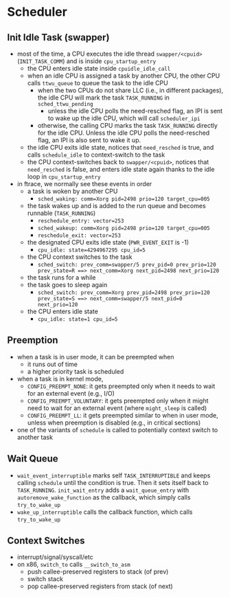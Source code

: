 Scheduler
=========

## Init Idle Task (swapper)

- most of the time, a CPU executes the idle thread `swapper/<cpuid>`
  (`INIT_TASK_COMM`) and is inside `cpu_startup_entry`
  - the CPU enters idle state inside `cpuidle_idle_call`
  - when an idle CPU is assigned a task by another CPU, the other CPU calls
    `ttwu_queue` to queue the task to the idle CPU
    - when the two CPUs do not share LLC (i.e., in different packages), the
      idle CPU will mark the task `TASK_RUNNING` in `sched_ttwu_pending`
      - unless the idle CPU polls the need-resched flag, an IPI is sent to wake
      	up the idle CPU, which will call `scheduler_ipi`
    - otherwise, the calling CPU marks the task `TASK_RUNNING` directly for
      the idle CPU.  Unless the idle CPU polls the need-resched flag, an IPI
      is also sent to wake it up.
  - the idle CPU exits idle state, notices that `need_resched` is true, and
    calls `schedule_idle` to context-switch to the task
  - the CPU context-switches back to `swapper/<cpuid>`, notices that
    `need_resched` is false, and enters idle state again thanks to the
    idle loop in `cpu_startup_entry`
- in ftrace, we normally see these events in order
  - a task is woken by another CPU
    - `sched_waking: comm=Xorg pid=2498 prio=120 target_cpu=005`
  - the task wakes up and is added to the run queue and becomes runnable
    (`TASK_RUNNING`)
    - `reschedule_entry: vector=253`
    - `sched_wakeup: comm=Xorg pid=2498 prio=120 target_cpu=005`
    - `reschedule_exit: vector=253`
  - the designated CPU exits idle state (`PWR_EVENT_EXIT` is -1)
    - `cpu_idle: state=4294967295 cpu_id=5`
  - the CPU context switches to the task
    - `sched_switch: prev_comm=swapper/5 prev_pid=0 prev_prio=120 prev_state=R ==> next_comm=Xorg next_pid=2498 next_prio=120`
  - the task runs for a while
  - the task goes to sleep again
    - `sched_switch: prev_comm=Xorg prev_pid=2498 prev_prio=120 prev_state=S ==> next_comm=swapper/5 next_pid=0 next_prio=120`
  - the CPU enters idle state
    - `cpu_idle: state=1 cpu_id=5`

## Preemption

- when a task is in user mode, it can be preempted when
  - it runs out of time
  - a higher priority task is scheduled
- when a task is in kernel mode,
  - `CONFIG_PREEMPT_NONE`: it gets preempted only when it needs to wait for an
    external event (e.g., I/O)
  - `CONFIG_PREEMPT_VOLUNTARY`: it gets preempted only when it might need to
    wait for an external event (where `might_sleep` is called)
  - `CONFIG_PREEMPT_LL`: it gets preempted similar to when in user mode,
    unless when preemption is disabled (e.g., in critical sections)
- one of the variants of `schedule` is called to potentially context switch to
  another task

## Wait Queue

- `wait_event_interruptible` marks self `TASK_INTERRUPTIBLE` and keeps calling
  `schedule` until the condition is true.  Then it sets itself back to
  `TASK_RUNNING`.  `init_wait_entry` adds a `wait_queue_entry` with
  `autoremove_wake_function` as the callback, which simply calls
  `try_to_wake_up`
- `wake_up_interruptible` calls the callback function, which calls
  `try_to_wake_up`

## Context Switches

- interrupt/signal/syscall/etc
- on x86, `switch_to` calls `__switch_to_asm`
  - push callee-preserved registers to stack (of prev)
  - switch stack
  - pop callee-preserved registers from stack (of next)

